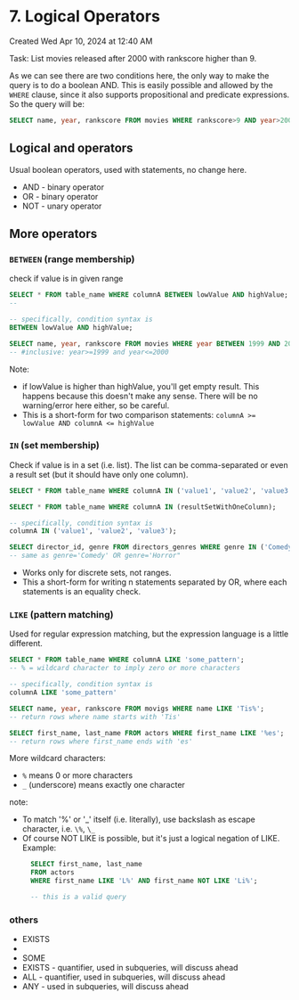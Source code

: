 # 7. Logical Operators
Created Wed Apr 10, 2024 at 12:40 AM

Task: List movies released after 2000 with rankscore higher than 9.

As we can see there are two conditions here, the only way to make the query is to do a boolean AND.
This is easily possible and allowed by the `WHERE` clause, since it also supports propositional and predicate expressions. So the query will be:
```sql
SELECT name, year, rankscore FROM movies WHERE rankscore>9 AND year>2000;
```

## Logical and operators
Usual boolean operators, used with statements, no change here.
- AND - binary operator
- OR - binary operator
- NOT - unary operator
## More operators
### `BETWEEN` (range membership)
check if value is in given range
```sql
SELECT * FROM table_name WHERE columnA BETWEEN lowValue AND highValue;
--

-- specifically, condition syntax is
BETWEEN lowValue AND highValue;
```

```sql
SELECT name, year, rankscore FROM movies WHERE year BETWEEN 1999 AND 2000;
-- #inclusive: year>=1999 and year<=2000
```

Note:
- if lowValue is higher than highValue, you'll get empty result. This happens because this doesn't make any sense. There will be no warning/error here either, so be careful.
- This is a short-form for two comparison statements: `columnA >= lowValue AND columnA <= highValue`

### `IN` (set membership)
Check if value is in a set (i.e. list). The list can be comma-separated or even a result set (but it should have only one column).
```sql
SELECT * FROM table_name WHERE columnA IN ('value1', 'value2', 'value3');

SELECT * FROM table_name WHERE columnA IN (resultSetWithOneColumn);

-- specifically, condition syntax is
columnA IN ('value1', 'value2', 'value3');
```

```sql
SELECT director_id, genre FROM directors_genres WHERE genre IN ('Comedy', 'Horror');
-- same as genre='Comedy' OR genre='Horror"
```

- Works only for discrete sets, not ranges.
- This a short-form for writing n statements separated by OR, where each statements is an equality check.

### `LIKE` (pattern matching)
Used for regular expression matching, but the expression language is a little different.
```sql
SELECT * FROM table_name WHERE columnA LIKE 'some_pattern';
-- % = wildcard character to imply zero or more characters

-- specifically, condition syntax is
columnA LIKE 'some_pattern'
```

```sql
SELECT name, year, rankscore FROM movigs WHERE name LIKE 'Tis%';
-- return rows where name starts with 'Tis'

SELECT first_name, last_name FROM actors WHERE first_name LIKE '%es';
-- return rows where first_name ends with 'es'
```

More wildcard characters:
- `%` means 0 or more characters
- `_` (underscore) means exactly one character

note:
- To match '%' or '\_' itself (i.e. literally), use backslash as escape character, i.e. `\%`, `\_`
- Of course NOT LIKE is possible, but it's just a logical negation of LIKE. Example:
  ```sql
	SELECT first_name, last_name
	FROM actors 
	WHERE first_name LIKE 'L%' AND first_name NOT LIKE 'Li%';

	-- this is a valid query
	```
### others

- EXISTS
- 
- SOME
- EXISTS - quantifier, used in subqueries, will discuss ahead
- ALL - quantifier, used in subqueries, will discuss ahead
- ANY - used in subqueries, will discuss ahead